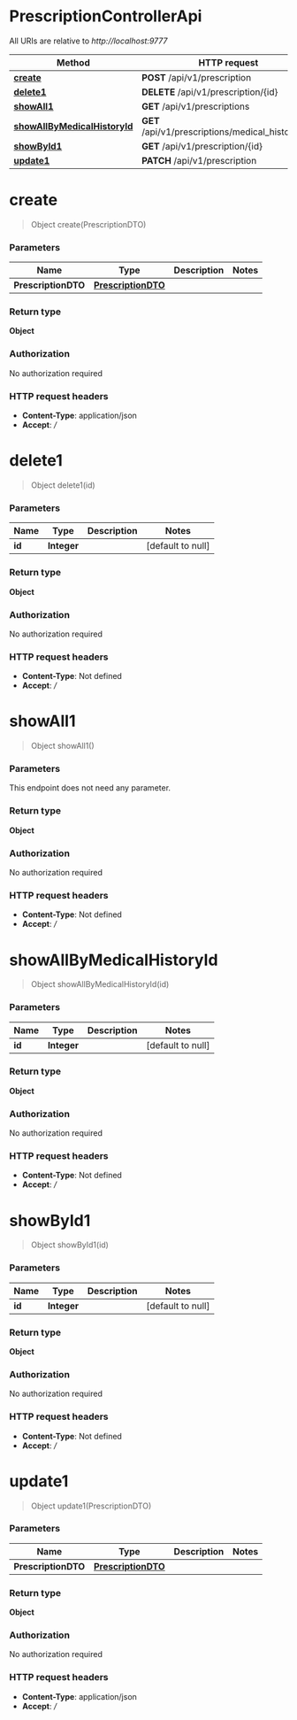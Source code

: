 # PrescriptionControllerApi

All URIs are relative to *http://localhost:9777*

| Method | HTTP request | Description |
|------------- | ------------- | -------------|
| [**create**](PrescriptionControllerApi.md#create) | **POST** /api/v1/prescription |  |
| [**delete1**](PrescriptionControllerApi.md#delete1) | **DELETE** /api/v1/prescription/{id} |  |
| [**showAll1**](PrescriptionControllerApi.md#showAll1) | **GET** /api/v1/prescriptions |  |
| [**showAllByMedicalHistoryId**](PrescriptionControllerApi.md#showAllByMedicalHistoryId) | **GET** /api/v1/prescriptions/medical_history/{id} |  |
| [**showById1**](PrescriptionControllerApi.md#showById1) | **GET** /api/v1/prescription/{id} |  |
| [**update1**](PrescriptionControllerApi.md#update1) | **PATCH** /api/v1/prescription |  |


<a name="create"></a>
# **create**
> Object create(PrescriptionDTO)



### Parameters

|Name | Type | Description  | Notes |
|------------- | ------------- | ------------- | -------------|
| **PrescriptionDTO** | [**PrescriptionDTO**](../Models/PrescriptionDTO.md)|  | |

### Return type

**Object**

### Authorization

No authorization required

### HTTP request headers

- **Content-Type**: application/json
- **Accept**: */*

<a name="delete1"></a>
# **delete1**
> Object delete1(id)



### Parameters

|Name | Type | Description  | Notes |
|------------- | ------------- | ------------- | -------------|
| **id** | **Integer**|  | [default to null] |

### Return type

**Object**

### Authorization

No authorization required

### HTTP request headers

- **Content-Type**: Not defined
- **Accept**: */*

<a name="showAll1"></a>
# **showAll1**
> Object showAll1()



### Parameters
This endpoint does not need any parameter.

### Return type

**Object**

### Authorization

No authorization required

### HTTP request headers

- **Content-Type**: Not defined
- **Accept**: */*

<a name="showAllByMedicalHistoryId"></a>
# **showAllByMedicalHistoryId**
> Object showAllByMedicalHistoryId(id)



### Parameters

|Name | Type | Description  | Notes |
|------------- | ------------- | ------------- | -------------|
| **id** | **Integer**|  | [default to null] |

### Return type

**Object**

### Authorization

No authorization required

### HTTP request headers

- **Content-Type**: Not defined
- **Accept**: */*

<a name="showById1"></a>
# **showById1**
> Object showById1(id)



### Parameters

|Name | Type | Description  | Notes |
|------------- | ------------- | ------------- | -------------|
| **id** | **Integer**|  | [default to null] |

### Return type

**Object**

### Authorization

No authorization required

### HTTP request headers

- **Content-Type**: Not defined
- **Accept**: */*

<a name="update1"></a>
# **update1**
> Object update1(PrescriptionDTO)



### Parameters

|Name | Type | Description  | Notes |
|------------- | ------------- | ------------- | -------------|
| **PrescriptionDTO** | [**PrescriptionDTO**](../Models/PrescriptionDTO.md)|  | |

### Return type

**Object**

### Authorization

No authorization required

### HTTP request headers

- **Content-Type**: application/json
- **Accept**: */*

